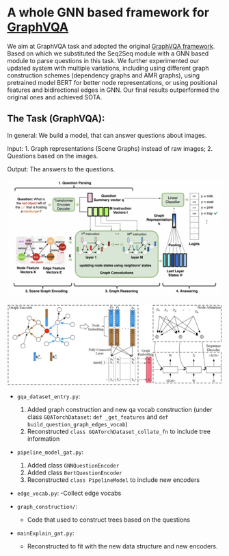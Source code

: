 # A whole GNN based framework for [GraphVQA](https://github.com/codexxxl/GraphVQA)


We aim
at GraphVQA task and adopted the original
[GraphVQA framework](https://github.com/codexxxl/GraphVQA). Based on which we
substituted the Seq2Seq module with a GNN
based module to parse questions in this task.
We further experimented our updated system
with multiple variations, including using different graph construction schemes (dependency
graphs and AMR graphs), using pretrained
model BERT for better node representations,
or using positional features and bidirectional
edges in GNN. Our final results outperformed
the original ones and achieved SOTA.

## The Task (GraphVQA): 
In general: We build a model, that can answer questions about images.

Input: 1. Graph representations (Scene Graphs) instead of raw images; 2. Questions based on the images.

Output: The answers to the questions.

![The framework we adopted in this work. It contains 4 parts: 1. Question Parsing; 2. Scene Graph Encoding; 3. Graph Reasoning; 4. Answering. We used a Graph2Seq structure for the Question Parsing module.](https://github.com/RealNicolasBourbaki/GraphVQA/blob/master/pics/graphVQA_framework.png)

![The Graph2Seq sturcture we used](https://github.com/RealNicolasBourbaki/GraphVQA/blob/master/pics/g2s.JPG)

* ```gqa_dataset_entry.py```: 
	1. Added graph construction and new qa vocab construction (under class ```GQATorchDataset```: ```def _get_features``` and ```def build_question_graph_edges_vocab```)
	2. Reconstructed ```class GQATorchDataset_collate_fn``` to include tree information

* ```pipeline_model_gat.py```:
	1. Added class ```GNNQuestionEncoder```
	2. Added class ```BertQuestionEncoder```
	3. Reconstructed ```class PipelineModel``` to include new encoders

* ```edge_vocab.py```: 
	-Collect edge vocabs

* ```graph_construction/```:
	- Code that used to construct trees based on the questions

* ```mainExplain_gat.py```:
	- Reconstructed to fit with the new data structure and new encoders.
